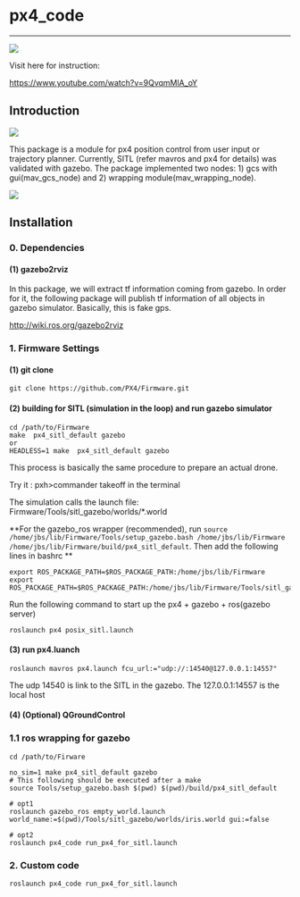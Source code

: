 # px4_code 

___



<img src="https://github.com/icsl-Jeon/traj_gen/blob/master/img/manual.gif">

Visit here for instruction: 

https://www.youtube.com/watch?v=9QvqmMlA_oY

## Introduction 

<img src="https://github.com/icsl-Jeon/traj_gen/blob/master/img/mav_wrapper_diagram.png">

This package is a module for px4 position control from user input or trajectory planner. Currently, SITL (refer mavros and px4 for details) was validated with gazebo.  The package implemented two nodes: 1) gcs with gui(mav_gcs_node) and 2) wrapping module(mav_wrapping_node).  



<img src="https://github.com/icsl-Jeon/traj_gen/blob/master/img/main_ui.png">

## Installation 

### 0. Dependencies

#### (1) gazebo2rviz

In this package, we will extract tf information coming from gazebo. In order for it,  the following package will publish tf information of all objects in gazebo simulator. Basically, this is fake gps. 

<http://wiki.ros.org/gazebo2rviz>

### 1. Firmware Settings

#### (1) git clone 

```
git clone https://github.com/PX4/Firmware.git
```

#### (2) building for SITL (simulation in the loop) and run gazebo simulator 

```
cd /path/to/Firmware
make  px4_sitl_default gazebo
or 
HEADLESS=1 make  px4_sitl_default gazebo
```

This process is basically the same procedure to prepare an actual drone.

Try it : pxh>commander takeoff  in the terminal 

The simulation calls the launch file: Firmware/Tools/sitl_gazebo/worlds/*.world

**For the gazebo_ros wrapper (recommended), run ```source /home/jbs/lib/Firmware/Tools/setup_gazebo.bash /home/jbs/lib/Firmware /home/jbs/lib/Firmware/build/px4_sitl_default```.  Then  add the following lines in bashrc **

```
export ROS_PACKAGE_PATH=$ROS_PACKAGE_PATH:/home/jbs/lib/Firmware
export ROS_PACKAGE_PATH=$ROS_PACKAGE_PATH:/home/jbs/lib/Firmware/Tools/sitl_gazebo
```

Run the following command to start up the px4 + gazebo + ros(gazebo server)

```
roslaunch px4 posix_sitl.launch
```



#### (3) run px4.luanch 

```
roslaunch mavros px4.launch fcu_url:="udp://:14540@127.0.0.1:14557"
```

The udp 14540 is link to the SITL in the gazebo.  The 127.0.0.1:14557 is the local host 

#### (4) (Optional) QGroundControl

### 1.1 ros wrapping for gazebo

```
cd /path/to/Firware

no_sim=1 make px4_sitl_default gazebo
# This following should be executed after a make    
source Tools/setup_gazebo.bash $(pwd) $(pwd)/build/px4_sitl_default

# opt1
roslaunch gazebo_ros empty_world.launch world_name:=$(pwd)/Tools/sitl_gazebo/worlds/iris.world gui:=false

# opt2
roslaunch px4_code run_px4_for_sitl.launch
```



### 2. Custom code 

```
roslaunch px4_code run_px4_for_sitl.launch
```





